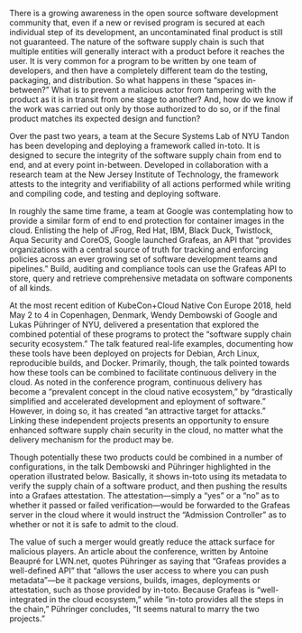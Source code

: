 There is a growing awareness in the open source software development community that, 
even if a new or revised program is secured at each individual step of its development,
an uncontaminated final product is still not guaranteed. The nature of the software
supply chain is such that multiple entities will generally interact with a product 
before it reaches the user. It is very common for a program to be written by one team of 
developers, and then have a completely different team do the testing, packaging, and 
distribution. So what happens in these “spaces in-between?” What is to prevent a 
malicious actor from tampering with the product as it is in transit from one stage
to another? And, how do we know if the work was carried out only by those authorized
to do so, or if the final product matches its expected design and function?

Over the past two years, a team at the Secure Systems Lab of NYU Tandon has been 
developing and deploying a framework called in-toto.  It is designed to
secure the integrity of the software supply chain from end to end, and at
every point in-between. Developed in collaboration with a research team at
the New Jersey Institute of Technology, the framework attests to the integrity
and verifiability of all actions performed while writing and compiling code,
and testing and deploying software.

In roughly the same time frame, a team at Google was contemplating how to provide
a similar form of end to end protection for container images in the cloud. Enlisting
the help of JFrog, Red Hat, IBM, Black Duck, Twistlock, Aqua Security and CoreOS, Google
launched Grafeas, an API that “provides organizations with a central source of
truth for tracking and enforcing policies across an ever growing set of software 
development teams and pipelines.” Build, auditing and compliance tools can use
the Grafeas API to store, query and retrieve comprehensive metadata on software 
components of all kinds.

At the most recent edition of KubeCon+Cloud Native Con Europe 2018, held May 2
to 4 in Copenhagen, Denmark, Wendy Dembowski of Google and Lukas Pühringer of NYU,
delivered a presentation that explored the combined potential of these programs
to protect the “software supply chain security ecosystem.” The talk featured 
real-life examples, documenting how these tools have been deployed on projects
for Debian, Arch Linux, reproducible builds, and Docker. Primarily, though, 
the talk pointed towards how these tools can be combined to facilitate 
continuous delivery in the cloud. As noted in the conference program, 
continuous delivery has become a “prevalent concept in the cloud native
ecosystem,” by “drastically simplified and accelerated development and 
eployment of software.” However, in doing so, it has created 
“an attractive target for attacks.” Linking these independent projects presents
an opportunity to ensure enhanced software supply chain security in the cloud, no 
matter what the delivery mechanism for the product may be.

Though potentially these two products could be combined in a number of configurations, 
in the talk Dembowski and Pühringer highlighted  in the operation illustrated below. Basically,
it shows in-toto using its metadata to verify the supply chain of a software product, and then
pushing the results into a Grafaes attestation. The attestation—simply a “yes” or a “no” as to 
whether it passed or failed verification—would be forwarded to the Grafeas server in the cloud 
where it would instruct the “Admission Controller” as to whether or not it is safe to 
admit to the cloud.

The value of such a merger would greatly reduce the attack surface for malicious players.
An article about the conference, written by Antoine Beaupré for LWN.net, quotes Pühringer as
saying that “Grafeas provides a well-defined API” that “allows the user access to where
you can push metadata”—be it package versions, builds, images, deployments or attestation,
such as those provided by in-toto. Because Grafeas is “well-integrated in the 
cloud ecosystem,” while “in-toto provides all the steps in the chain,” Pühringer concludes,
“It seems natural to marry the two projects.”
